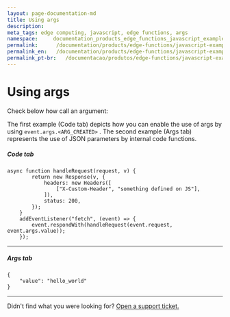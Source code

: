```yaml
---
layout: page-documentation-md
title: Using args
description: 
meta_tags: edge computing, javascript, edge functions, args
namespace:     documentation_products_edge_functions_javascript_examples_using_args
permalink:      /documentation/products/edge-functions/javascript-examples/using-args/
permalink_en:   /documentation/products/edge-functions/javascript-examples/using-args/
permalink_pt-br:   /documentacao/produtos/edge-functions/javascript-examples/utilizar-args/
---
```

# Using args

Check below how call an argument:

The first example (Code tab) depicts how you can enable the use of args by using ``event.args.<ARG_CREATED>`` . The second example (Args tab) represents the use of JSON parameters by internal code functions.

##### Code tab

```
async function handleRequest(request, v) {
        return new Response(v, {
            headers: new Headers([
                ["X-Custom-Header", "something defined on JS"],
            ]),
            status: 200,
        });
    }
    addEventListener("fetch", (event) => {
        event.respondWith(handleRequest(event.request, event.args.value));
    });
```

------

##### Args tab

```
{
    "value": "hello_world"
}
```



---

Didn't find what you were looking for? [Open a support ticket.](https://tickets.azion.com/)
